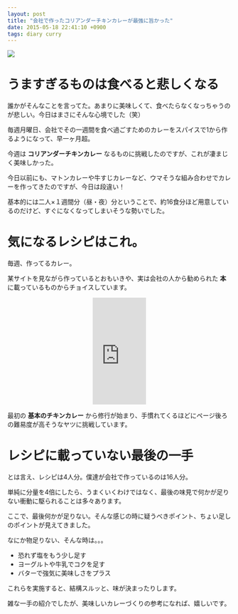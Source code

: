 ```yaml
---
layout: post
title: "会社で作ったコリアンダーチキンカレーが最強に旨かった"
date: 2015-05-18 22:41:10 +0900
tags: diary curry
---
```


![](https://skim.milk200.cc/20150518_coriander/coriander_chicken_curry.jpg)

# うますぎるものは食べると悲しくなる

誰かがそんなことを言ってた。あまりに美味しくて、食べたらなくなっちゃうのが悲しい。今日はまさにそんな心境でした（笑）

毎週月曜日、会社でその一週間を食べ過ごすためのカレーをスパイスで1から作るようになって、早一ヶ月超。

今週は __コリアンダーチキンカレー__ なるものに挑戦したのですが、これが凄まじく美味しかった。

今日以前にも、マトンカレーや牛すじカレーなど、ウマそうな組み合わせでカレーを作ってきたのですが、今日は段違い！

基本的には二人×１週間分（昼・夜）分ということで、約16食分ほど用意しているのだけど、すぐになくなってしまいそうな勢いでした。

# 気になるレシピはこれ。

毎週、作ってるカレー。

某サイトを見ながら作っているとおもいきや、実は会社の人から勧められた __本__ に載っているものからチョイスしています。

<center><iframe src="http://rcm-fe.amazon-adsystem.com/e/cm?lt1=_blank&bc1=000000&IS2=1&bg1=FFFFFF&fc1=000000&lc1=0000FF&t=aaaaaaaaa059-22&o=9&p=8&l=as4&m=amazon&f=ifr&ref=ss_til&asins=4391143097" style="width:120px;height:240px;" scrolling="no" marginwidth="0" marginheight="0" frameborder="0"></iframe></center>

最初の __基本のチキンカレー__ から修行が始まり、手慣れてくるほどにページ後ろの難易度が高そうなヤツに挑戦しています。

# レシピに載っていない最後の一手

とは言え、レシピは4人分。僕達が会社で作っているのは16人分。

単純に分量を4倍にしたら、うまくいくわけではなく、最後の味見で何かが足りない衝動に駆られることは多々あります。

ここで、最後何かが足りない。そんな感じの時に疑うべきポイント、ちょい足しのポイントが見えてきました。

なにか物足りない、そんな時は。。。

- 恐れず塩をもう少し足す
- ヨーグルトや牛乳でコクを足す
- バターで強気に美味しさをプラス

これらを実施すると、結構スルッと、味が決まったりします。

雑な一手の紹介でしたが、美味しいカレーづくりの参考になれば、嬉しいです。
